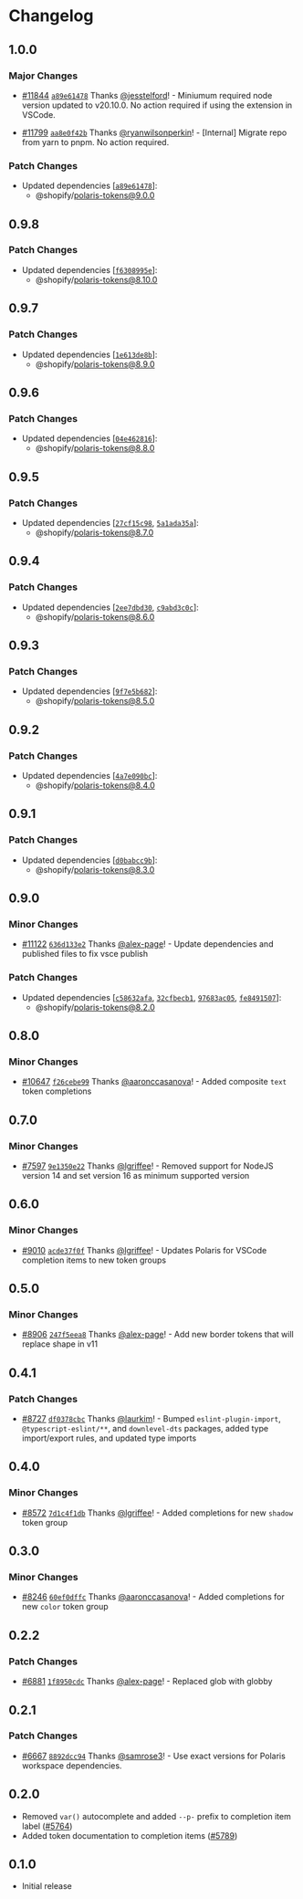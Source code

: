 # Changelog

## 1.0.0

### Major Changes

- [#11844](https://github.com/Shopify/polaris/pull/11844) [`a89e61478`](https://github.com/Shopify/polaris/commit/a89e61478fb7c5f588021e542101aba8a3898ec8) Thanks [@jesstelford](https://github.com/jesstelford)! - Miniumum required node version updated to v20.10.0. No action required if using the extension in VSCode.

* [#11799](https://github.com/Shopify/polaris/pull/11799) [`aa8e0f42b`](https://github.com/Shopify/polaris/commit/aa8e0f42b956622e826646c809c57eb79bb2b892) Thanks [@ryanwilsonperkin](https://github.com/ryanwilsonperkin)! - [Internal] Migrate repo from yarn to pnpm. No action required.

### Patch Changes

- Updated dependencies [[`a89e61478`](https://github.com/Shopify/polaris/commit/a89e61478fb7c5f588021e542101aba8a3898ec8)]:
  - @shopify/polaris-tokens@9.0.0

## 0.9.8

### Patch Changes

- Updated dependencies [[`f6308995e`](https://github.com/Shopify/polaris/commit/f6308995e3ef8b5f8f017471d23a08577243b323)]:
  - @shopify/polaris-tokens@8.10.0

## 0.9.7

### Patch Changes

- Updated dependencies [[`1e613de8b`](https://github.com/Shopify/polaris/commit/1e613de8b3938bc30c722382a8e78e75e50be9cd)]:
  - @shopify/polaris-tokens@8.9.0

## 0.9.6

### Patch Changes

- Updated dependencies [[`04e462816`](https://github.com/Shopify/polaris/commit/04e462816b2082cb0bac341f3827f1c767213499)]:
  - @shopify/polaris-tokens@8.8.0

## 0.9.5

### Patch Changes

- Updated dependencies [[`27cf15c98`](https://github.com/Shopify/polaris/commit/27cf15c982cffebe8cca7c3587f8b8f81467e26e), [`5a1ada35a`](https://github.com/Shopify/polaris/commit/5a1ada35a73fd2ca1f6a0ce388abc1b788c114ff)]:
  - @shopify/polaris-tokens@8.7.0

## 0.9.4

### Patch Changes

- Updated dependencies [[`2ee7dbd30`](https://github.com/Shopify/polaris/commit/2ee7dbd30f54f9f795ea3c52ab8fb750e9daade3), [`c9abd3c0c`](https://github.com/Shopify/polaris/commit/c9abd3c0cb532f2fcb49a716507d5dd478ce10d9)]:
  - @shopify/polaris-tokens@8.6.0

## 0.9.3

### Patch Changes

- Updated dependencies [[`9f7e5b682`](https://github.com/Shopify/polaris/commit/9f7e5b682f93a3f241e7162eef35dd42b25f7afa)]:
  - @shopify/polaris-tokens@8.5.0

## 0.9.2

### Patch Changes

- Updated dependencies [[`4a7e090bc`](https://github.com/Shopify/polaris/commit/4a7e090bca1c9f5c647f53a93832424ff1cfcf82)]:
  - @shopify/polaris-tokens@8.4.0

## 0.9.1

### Patch Changes

- Updated dependencies [[`d0babcc9b`](https://github.com/Shopify/polaris/commit/d0babcc9b15b8ef8251425795bec26e876f03756)]:
  - @shopify/polaris-tokens@8.3.0

## 0.9.0

### Minor Changes

- [#11122](https://github.com/Shopify/polaris/pull/11122) [`636d133e2`](https://github.com/Shopify/polaris/commit/636d133e20d13b9741ed44b9df52c1bc69ec0634) Thanks [@alex-page](https://github.com/alex-page)! - Update dependencies and published files to fix vsce publish

### Patch Changes

- Updated dependencies [[`c58632afa`](https://github.com/Shopify/polaris/commit/c58632afa1141c467533b7564e725f99ebbed71c), [`32cfbecb1`](https://github.com/Shopify/polaris/commit/32cfbecb136f57077bb5beefb58a4cc554dc8f71), [`97683ac05`](https://github.com/Shopify/polaris/commit/97683ac052fcc69c6f689520c15fde555d14fbfa), [`fe8491507`](https://github.com/Shopify/polaris/commit/fe8491507f7cd77af6866bd6f5d49229923dbad0)]:
  - @shopify/polaris-tokens@8.2.0

## 0.8.0

### Minor Changes

- [#10647](https://github.com/Shopify/polaris/pull/10647) [`f26cebe99`](https://github.com/Shopify/polaris/commit/f26cebe99e486730bce2ca1d9add89e24ef9c648) Thanks [@aaronccasanova](https://github.com/aaronccasanova)! - Added composite `text` token completions

## 0.7.0

### Minor Changes

- [#7597](https://github.com/Shopify/polaris/pull/7597) [`9e1350e22`](https://github.com/Shopify/polaris/commit/9e1350e22f286ead5a735e0c4dc6623f530f9806) Thanks [@lgriffee](https://github.com/lgriffee)! - Removed support for NodeJS version 14 and set version 16 as minimum supported version

## 0.6.0

### Minor Changes

- [#9010](https://github.com/Shopify/polaris/pull/9010) [`acde37f0f`](https://github.com/Shopify/polaris/commit/acde37f0ff4145b268ebcb5a65952c529e230cc5) Thanks [@lgriffee](https://github.com/lgriffee)! - Updates Polaris for VSCode completion items to new token groups

## 0.5.0

### Minor Changes

- [#8906](https://github.com/Shopify/polaris/pull/8906) [`247f5eea8`](https://github.com/Shopify/polaris/commit/247f5eea859b3ab348dcb18c568f18d8d859140e) Thanks [@alex-page](https://github.com/alex-page)! - Add new border tokens that will replace shape in v11

## 0.4.1

### Patch Changes

- [#8727](https://github.com/Shopify/polaris/pull/8727) [`df0378cbc`](https://github.com/Shopify/polaris/commit/df0378cbcf926d901ee6dc4aab8a81535c873491) Thanks [@laurkim](https://github.com/laurkim)! - Bumped `eslint-plugin-import`, `@typescript-eslint/**`, and `downlevel-dts` packages, added type import/export rules, and updated type imports

## 0.4.0

### Minor Changes

- [#8572](https://github.com/Shopify/polaris/pull/8572) [`7d1c4f1db`](https://github.com/Shopify/polaris/commit/7d1c4f1db629ad9cfc68f65bd5f704127d10136e) Thanks [@lgriffee](https://github.com/lgriffee)! - Added completions for new `shadow` token group

## 0.3.0

### Minor Changes

- [#8246](https://github.com/Shopify/polaris/pull/8246) [`60ef0dffc`](https://github.com/Shopify/polaris/commit/60ef0dffc9f6064d1d42793f5d2bd96f35b14489) Thanks [@aaronccasanova](https://github.com/aaronccasanova)! - Added completions for new `color` token group

## 0.2.2

### Patch Changes

- [#6881](https://github.com/Shopify/polaris/pull/6881) [`1f8950cdc`](https://github.com/Shopify/polaris/commit/1f8950cdceb391a2ac899cad8648c1e16aa512ee) Thanks [@alex-page](https://github.com/alex-page)! - Replaced glob with globby

## 0.2.1

### Patch Changes

- [#6667](https://github.com/Shopify/polaris/pull/6667) [`8892dcc94`](https://github.com/Shopify/polaris/commit/8892dcc94b38968449863a7ad1bee4b56a9bd9bf) Thanks [@samrose3](https://github.com/samrose3)! - Use exact versions for Polaris workspace dependencies.

## 0.2.0

- Removed `var()` autocomplete and added `--p-` prefix to completion item label ([#5764](https://github.com/Shopify/polaris/pull/5764))
- Added token documentation to completion items ([#5789](https://github.com/Shopify/polaris/pull/5789))

## 0.1.0

- Initial release

